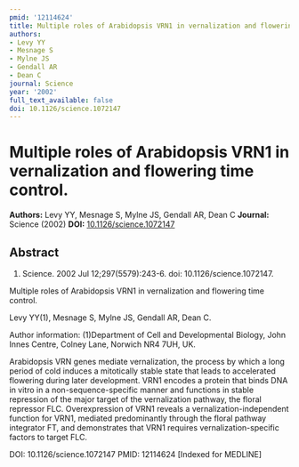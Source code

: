 ```yaml
---
pmid: '12114624'
title: Multiple roles of Arabidopsis VRN1 in vernalization and flowering time control.
authors:
- Levy YY
- Mesnage S
- Mylne JS
- Gendall AR
- Dean C
journal: Science
year: '2002'
full_text_available: false
doi: 10.1126/science.1072147
---
```


# Multiple roles of Arabidopsis VRN1 in vernalization and flowering time control.
**Authors:** Levy YY, Mesnage S, Mylne JS, Gendall AR, Dean C
**Journal:** Science (2002)
**DOI:** [10.1126/science.1072147](https://doi.org/10.1126/science.1072147)

## Abstract

1. Science. 2002 Jul 12;297(5579):243-6. doi: 10.1126/science.1072147.

Multiple roles of Arabidopsis VRN1 in vernalization and flowering time control.

Levy YY(1), Mesnage S, Mylne JS, Gendall AR, Dean C.

Author information:
(1)Department of Cell and Developmental Biology, John Innes Centre, Colney Lane, 
Norwich NR4 7UH, UK.

Arabidopsis VRN genes mediate vernalization, the process by which a long period 
of cold induces a mitotically stable state that leads to accelerated flowering 
during later development. VRN1 encodes a protein that binds DNA in vitro in a 
non-sequence-specific manner and functions in stable repression of the major 
target of the vernalization pathway, the floral repressor FLC. Overexpression of 
VRN1 reveals a vernalization-independent function for VRN1, mediated 
predominantly through the floral pathway integrator FT, and demonstrates that 
VRN1 requires vernalization-specific factors to target FLC.

DOI: 10.1126/science.1072147
PMID: 12114624 [Indexed for MEDLINE]
